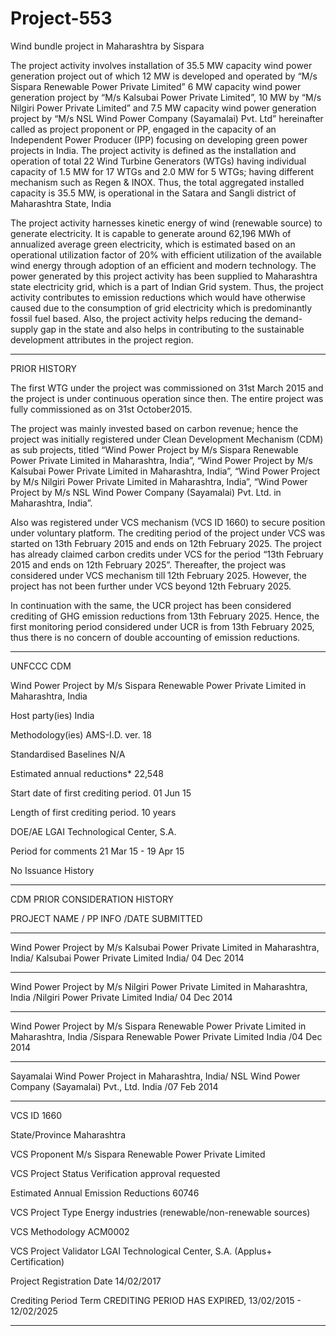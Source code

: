 # Project-553
Wind bundle project in Maharashtra by Sispara

The project activity involves installation of 35.5 MW capacity wind power generation project out of
which 12 MW is developed and operated by “M/s Sispara Renewable Power Private Limited” 6
MW capacity wind power generation project by “M/s Kalsubai Power Private Limited”, 10 MW by
“M/s Nilgiri Power Private Limited” and 7.5 MW capacity wind power generation project by “M/s
NSL Wind Power Company (Sayamalai) Pvt. Ltd” hereinafter called as project proponent or PP,
engaged in the capacity of an Independent Power Producer (IPP) focusing on developing green
power projects in India. The project activity is defined as the installation and operation of total 22
Wind Turbine Generators (WTGs) having individual capacity of 1.5 MW for 17 WTGs and 2.0 MW
for 5 WTGs; having different mechanism such as Regen & INOX. Thus, the total aggregated
installed capacity is 35.5 MW, is operational in the Satara and Sangli district of Maharashtra State,
India

The project activity harnesses kinetic energy of wind (renewable source) to generate electricity. It is
capable to generate around 62,196 MWh of annualized average green electricity, which is estimated
based on an operational utilization factor of 20% with efficient utilization of the available wind
energy through adoption of an efficient and modern technology. The power generated by this
project activity has been supplied to Maharashtra state electricity grid, which is a part of Indian
Grid system. Thus, the project activity contributes to emission reductions which would have
otherwise caused due to the consumption of grid electricity which is predominantly fossil fuel
based. Also, the project activity helps reducing the demand-supply gap in the state and also helps in
contributing to the sustainable development attributes in the project region. 
____________
PRIOR HISTORY

The first WTG under the project was commissioned on 31st March 2015 and the project is under
continuous operation since then. The entire project was fully commissioned as on 31st October2015.

The project was mainly invested based on carbon revenue; hence the project was initially registered
under Clean Development Mechanism (CDM) as sub projects, titled “Wind Power Project by M/s
Sispara Renewable Power Private Limited in Maharashtra, India”, “Wind Power Project by M/s
Kalsubai Power Private Limited in Maharashtra, India”, “Wind Power Project by M/s Nilgiri Power
Private Limited in Maharashtra, India”, “Wind Power Project by M/s NSL Wind Power Company
(Sayamalai) Pvt. Ltd. in Maharashtra, India”. 

Also was registered under VCS mechanism (VCS ID 1660) to secure position under voluntary platform. The crediting period of the project
under VCS was started on 13th February 2015 and ends on 12th February 2025. The project has already claimed carbon credits under VCS for the period “13th February 2015 and ends on 12th February 2025”. Thereafter, the project was considered under VCS mechanism till 12th February 2025. However, the project has not been further under VCS beyond 12th February 2025.

In continuation with the same, the UCR project has been considered crediting of GHG emission
reductions from 13th February 2025. Hence, the first monitoring period considered under UCR is
from 13th February 2025, thus there is no concern of double accounting of emission reductions.

__________
UNFCCC CDM

Wind Power Project by M/s Sispara Renewable Power Private Limited in Maharashtra, India

Host party(ies)	India

Methodology(ies)	AMS-I.D. ver. 18

Standardised Baselines	N/A

Estimated annual reductions*	22,548

Start date of first crediting period.	01 Jun 15

Length of first crediting period.	10 years

DOE/AE	LGAI Technological Center, S.A.

Period for comments	21 Mar 15 - 19 Apr 15

No Issuance History
__________________
CDM PRIOR CONSIDERATION HISTORY

PROJECT NAME / PP INFO  /DATE SUBMITTED
____________

Wind Power Project by M/s Kalsubai Power Private Limited in Maharashtra, India/	Kalsubai Power Private Limited	India/	04 Dec 2014
_________
Wind Power Project by M/s Nilgiri Power Private Limited in Maharashtra, India	/Nilgiri Power Private Limited	India/	04 Dec 2014
_____________
Wind Power Project by M/s Sispara Renewable Power Private Limited in Maharashtra, India	/Sispara Renewable Power Private Limited	India	/04 Dec 2014
_______________
Sayamalai Wind Power Project in Maharashtra, India/	NSL Wind Power Company (Sayamalai) Pvt., Ltd.	India	/07 Feb 2014
_______________
VCS ID 1660

State/Province
Maharashtra

VCS
Proponent
M/s Sispara Renewable Power Private Limited

VCS Project Status
Verification approval requested

Estimated Annual Emission Reductions
60746

VCS Project Type
Energy industries (renewable/non-renewable sources)

VCS Methodology
ACM0002

VCS Project Validator
LGAI Technological Center, S.A. (Applus+ Certification)

Project Registration Date
14/02/2017

Crediting Period Term
CREDITING PERIOD HAS EXPIRED, 13/02/2015 - 12/02/2025
_________________

